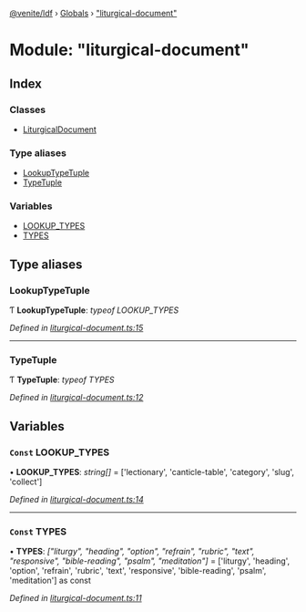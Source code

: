 [@venite/ldf](../README.md) › [Globals](../globals.md) › ["liturgical-document"](_liturgical_document_.md)

# Module: "liturgical-document"

## Index

### Classes

* [LiturgicalDocument](../classes/_liturgical_document_.liturgicaldocument.md)

### Type aliases

* [LookupTypeTuple](_liturgical_document_.md#lookuptypetuple)
* [TypeTuple](_liturgical_document_.md#typetuple)

### Variables

* [LOOKUP_TYPES](_liturgical_document_.md#const-lookup_types)
* [TYPES](_liturgical_document_.md#const-types)

## Type aliases

###  LookupTypeTuple

Ƭ **LookupTypeTuple**: *typeof LOOKUP_TYPES*

*Defined in [liturgical-document.ts:15](https://github.com/gbj/venite/blob/c832b50/ldf/src/liturgical-document.ts#L15)*

___

###  TypeTuple

Ƭ **TypeTuple**: *typeof TYPES*

*Defined in [liturgical-document.ts:12](https://github.com/gbj/venite/blob/c832b50/ldf/src/liturgical-document.ts#L12)*

## Variables

### `Const` LOOKUP_TYPES

• **LOOKUP_TYPES**: *string[]* = ['lectionary', 'canticle-table', 'category', 'slug', 'collect']

*Defined in [liturgical-document.ts:14](https://github.com/gbj/venite/blob/c832b50/ldf/src/liturgical-document.ts#L14)*

___

### `Const` TYPES

• **TYPES**: *["liturgy", "heading", "option", "refrain", "rubric", "text", "responsive", "bible-reading", "psalm", "meditation"]* = ['liturgy', 'heading', 'option', 'refrain', 'rubric', 'text', 'responsive', 'bible-reading', 'psalm', 'meditation'] as const

*Defined in [liturgical-document.ts:11](https://github.com/gbj/venite/blob/c832b50/ldf/src/liturgical-document.ts#L11)*
